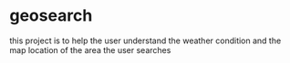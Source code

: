 # geosearch
this project is to help the user understand the weather condition and the map location of the area the user searches
